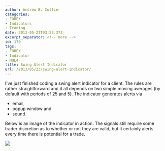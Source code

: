```yaml
---
author: Andrew B. Collier
categories:
- FOREX
- Indicators
- Trading
date: 2013-05-23T03:53:37Z
excerpt_separator: <!-- more -->
id: 170
tags:
- FOREX
- Indicator
- MQL4
title: Swing Alert Indicator
url: /2013/05/23/swing-alert-indicator/
---
```


I've just finished coding a swing alert indicator for a client. The rules are rather straightforward and it all depends on two simple moving averages (by default with periods of 25 and 5). <!--more--> The indicator generates alerts via

* email,
* popup window and
* sound.

Below is an image of the indicator in action. The signals still require some trader discretion as to whether or not they are valid, but it certainly alerts every time there is potential for a trade.

<img src="{{ site.baseurl }}/static/img/2013/05/Selection_049.png">
